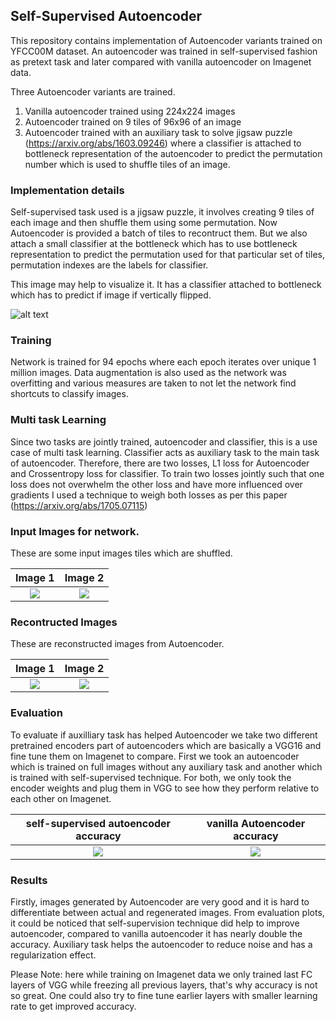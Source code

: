 ## Self-Supervised Autoencoder
This repository contains implementation of Autoencoder variants trained on YFCC00M dataset. An autoencoder was trained in self-supervised fashion as pretext task and later compared with vanilla autoencoder on Imagenet data. 

Three Autoencoder variants are trained.
1. Vanilla autoencoder trained using 224x224 images
2. Autoencoder trained on 9 tiles of 96x96 of an image
3. Autoencoder trained with an auxiliary task to solve jigsaw puzzle (https://arxiv.org/abs/1603.09246) where a classifier is attached to bottleneck representation of the autoencoder to predict the permutation number which is used to shuffle tiles of an image. 


### Implementation details
Self-supervised task used is a jigsaw puzzle, it involves creating 9 tiles of each image and then shuffle them using some permutation. Now Autoencoder is provided a batch of tiles to recontruct them. But we also attach a small classifier at the bottleneck which has to use bottleneck representation to predict the permutation used for that particular set of tiles, permutation indexes are the labels for classifier. 

This image may help to visualize it. It has a classifier attached to bottleneck which has to predict if image if vertically flipped. 

![alt text](https://github.com/SharadGitHub/Self-Supervised-Autoencoder/blob/master/images/img.jpg)


### Training
Network is trained for 94 epochs where each epoch iterates over unique 1 million images. Data augmentation is also used as the network was overfitting and various measures are taken to not let the network find shortcuts to classify images. 

### Multi task Learning
Since two tasks are jointly trained, autoencoder and classifier, this is a use case of multi task learning. Classifier acts as auxiliary task to the main task of autoencoder. Therefore, there are two losses, L1 loss for Autoencoder and Crossentropy loss for classifier. To train two losses jointly such that one loss does not overwhelm the other loss and have more influenced over gradients I used a technique to weigh both losses as per this paper  (https://arxiv.org/abs/1705.07115) 

### Input Images for network.
These are some input images tiles which are shuffled. 

Image 1                    |  Image 2
:-------------------------:|:-------------------------:
![](https://github.com/SharadGitHub/Self-Supervised-Autoencoder/blob/master/Jigsaw%20Task/skeleton/res/saved_test_input/input_grid_rank_6_3907.png)  |  ![](https://github.com/SharadGitHub/Self-Supervised-Autoencoder/blob/master/Jigsaw%20Task/skeleton/res/saved_test_input/input_grid_rank_4_3907.png)


### Recontructed Images
These are reconstructed images from Autoencoder.

Image 1                    |  Image 2
:-------------------------:|:-------------------------:
![](https://github.com/SharadGitHub/Self-Supervised-Autoencoder/blob/master/Jigsaw%20Task/skeleton/res/saved_test_output/output_grid_rank_6_3907.png)  |  ![](https://github.com/SharadGitHub/Self-Supervised-Autoencoder/blob/master/Jigsaw%20Task/skeleton/res/saved_test_output/output_grid_rank_4_3907.png)

### Evaluation
To evaluate if auxilliary task has helped Autoencoder we take two different pretrained encoders part of autoencoders which are basically a VGG16 and fine tune them on Imagenet to compare. First we took an autoencoder which is trained on full images without any auxiliary task and another which is trained with self-supervised technique. For both, we only took the encoder weights and plug them in VGG to see how they perform relative to each other on Imagenet. 

self-supervised autoencoder accuracy|  vanilla Autoencoder accuracy
:-------------------------:|:-------------------------:
![](https://github.com/SharadGitHub/Self-Supervised-Autoencoder/blob/master/Imagenet/skeleton/res/plots/static_weight/metric.png)  | ![](https://github.com/SharadGitHub/Self-Supervised-Autoencoder/blob/master/Imagenet/skeleton/res/plots/vanilla_ae/metric.png)

### Results 
Firstly, images generated by Autoencoder are very good and it is hard to differentiate between actual and regenerated images. From evaluation plots, it could be noticed that self-supervision technique did help to improve autoencoder, compared to vanilla autoencoder it has nearly double the accuracy. 
Auxiliary task helps the autoencoder to reduce noise and has a regularization effect.

Please Note: here while training on Imagenet data we only trained last FC layers of VGG while freezing all previous layers, that's why accuracy is not so great. One could also try to fine tune earlier layers with smaller learning rate to get improved accuracy. 
